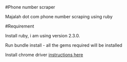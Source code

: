 #Phone number scraper

Majalah dot com phone number scraping using ruby 

#Requirement

Install ruby, i am using version 2.3.0.

Run bundle install - all the gems required will be installed

Install chrome driver [instructions here](https://github.com/SeleniumHQ/selenium/wiki/ChromeDriver)

